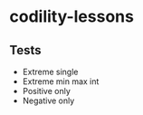 # codility-lessons


## Tests

* Extreme single
* Extreme min max int
* Positive only
* Negative only